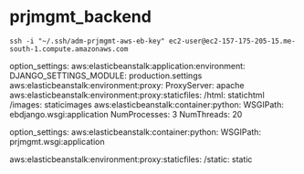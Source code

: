 # prjmgmt_backend
    ssh -i "~/.ssh/adm-prjmgmt-aws-eb-key" ec2-user@ec2-157-175-205-15.me-south-1.compute.amazonaws.com


option_settings:
  aws:elasticbeanstalk:application:environment:
    DJANGO_SETTINGS_MODULE: production.settings
  aws:elasticbeanstalk:environment:proxy:
    ProxyServer: apache
  aws:elasticbeanstalk:environment:proxy:staticfiles:
    /html: statichtml
    /images: staticimages
  aws:elasticbeanstalk:container:python:
    WSGIPath: ebdjango.wsgi:application
    NumProcesses: 3
    NumThreads: 20


option_settings:
  aws:elasticbeanstalk:container:python:
    WSGIPath: prjmgmt.wsgi:application


aws:elasticbeanstalk:environment:proxy:staticfiles:
    /static: static

